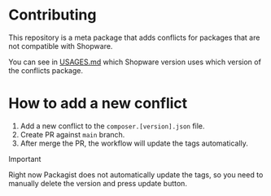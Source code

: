 # Contributing

This repository is a meta package that adds conflicts for packages that are not compatible with Shopware.

You can see in [USAGES.md](USAGES.md) which Shopware version uses which version of the conflicts package.

# How to add a new conflict

1. Add a new conflict to the `composer.[version].json` file.
2. Create PR against `main` branch.
3. After merge the PR, the workflow will update the tags automatically.

> [!IMPORTANT]  
> Right now Packagist does not automatically update the tags, so you need to manually delete the version and press update button.
